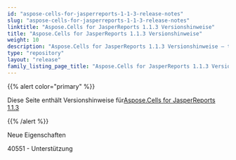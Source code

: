 ```yaml
---
id: "aspose-cells-for-jasperreports-1-1-3-release-notes"
slug: "aspose-cells-for-jasperreports-1-1-3-release-notes"
linktitle: "Aspose.Cells for JasperReports 1.1.3 Versionshinweise"
title: "Aspose.Cells for JasperReports 1.1.3 Versionshinweise"
weight: 10
description: "Aspose.Cells for JasperReports 1.1.3 Versionshinweise – the latest updates and fixes."
type: "repository"
layout: "release"
family_listing_page_title: "Aspose.Cells for JasperReports 1.1.3 Versionshinweise"
---
```

{{% alert color="primary" %}} 

 Diese Seite enthält Versionshinweise für[Aspose.Cells for JasperReports 1.1.3](https://releases.aspose.com/cells/jasperreports/new-releases/aspose.cells-for-jasperreports-1.1.3/)

{{% /alert %}} 

 Neue Eigenschaften

 40551 - Unterstützung
